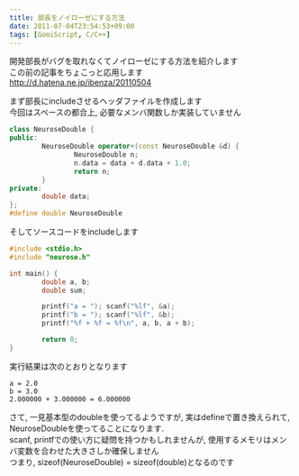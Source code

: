 ```yaml
---
title: 部長をノイローゼにする方法
date: 2011-07-04T23:54:53+09:00
tags: [GomiScript, C/C++]
---
```


開発部長がバグを取れなくてノイローゼにする方法を紹介します  
この前の記事をちょこっと応用します  
[http://d\.hatena\.ne\.jp/ibenza/20110504](http://d.hatena.ne.jp/ibenza/20110504)

  
まず部長にincludeさせるヘッダファイルを作成します  
今回はスペースの都合上, 必要なメンバ関数しか実装していません

```cpp
class NeuroseDouble {
public:
        NeuroseDouble operator+(const NeuroseDouble &d) {
                NeuroseDouble n;
                n.data = data + d.data + 1.0;
                return n;
        }
private:
        double data;
};
#define double NeuroseDouble
```

そしてソースコードをincludeします

```cpp
#include <stdio.h>
#include "neurose.h"

int main() {
        double a, b;
        double sum;

        printf("a = "); scanf("%lf", &a);
        printf("b = "); scanf("%lf", &b);
        printf("%f + %f = %f\n", a, b, a + b);

        return 0;
}
```

実行結果は次のとおりとなります

```
a = 2.0
b = 3.0
2.000000 + 3.000000 = 6.000000
```

さて, 一見基本型のdoubleを使ってるようですが, 実はdefineで置き換えられて, NeuroseDoubleを使ってることになります\.  
scanf, printfでの使い方に疑問を持つかもしれませんが, 使用するメモリはメンバ変数を合わせた大きさしか確保しません  
つまり, sizeof\(NeuroseDouble\) = sizeof\(double\)となるのです

